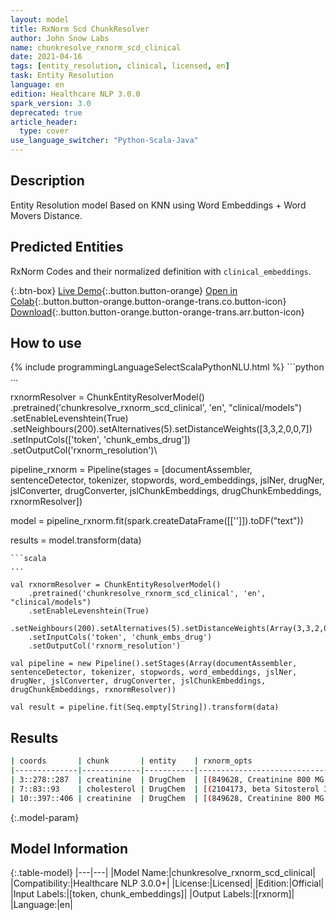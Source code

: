 ```yaml
---
layout: model
title: RxNorm Scd ChunkResolver
author: John Snow Labs
name: chunkresolve_rxnorm_scd_clinical
date: 2021-04-16
tags: [entity_resolution, clinical, licensed, en]
task: Entity Resolution
language: en
edition: Healthcare NLP 3.0.0
spark_version: 3.0
deprecated: true
article_header:
  type: cover
use_language_switcher: "Python-Scala-Java"
---
```


## Description

Entity Resolution model Based on KNN using Word Embeddings + Word Movers Distance.

## Predicted Entities

RxNorm Codes and their normalized definition with `clinical_embeddings`.

{:.btn-box}
[Live Demo](https://nlp.johnsnowlabs.com/demo){:.button.button-orange}
[Open in Colab](https://colab.research.google.com/github/JohnSnowLabs/spark-nlp-workshop/blob/master/tutorials/Certification_Trainings/Healthcare/3.Clinical_Entity_Resolvers.ipynb){:.button.button-orange.button-orange-trans.co.button-icon}
[Download](https://s3.amazonaws.com/auxdata.johnsnowlabs.com/clinical/models/chunkresolve_rxnorm_scd_clinical_en_3.0.0_3.0_1618603397185.zip){:.button.button-orange.button-orange-trans.arr.button-icon}

## How to use



<div class="tabs-box" markdown="1">
{% include programmingLanguageSelectScalaPythonNLU.html %}
```python
...

rxnormResolver = ChunkEntityResolverModel()\
    .pretrained('chunkresolve_rxnorm_scd_clinical', 'en', "clinical/models")\
    .setEnableLevenshtein(True)\
    .setNeighbours(200).setAlternatives(5).setDistanceWeights([3,3,2,0,0,7])\
    .setInputCols(['token', 'chunk_embs_drug'])\
    .setOutputCol('rxnorm_resolution')\

pipeline_rxnorm = Pipeline(stages = [documentAssembler, sentenceDetector, tokenizer, stopwords, word_embeddings, jslNer, drugNer, jslConverter, drugConverter, jslChunkEmbeddings, drugChunkEmbeddings, rxnormResolver])

model = pipeline_rxnorm.fit(spark.createDataFrame([['']]).toDF("text"))

results = model.transform(data)
```
```scala
...

val rxnormResolver = ChunkEntityResolverModel()
    .pretrained('chunkresolve_rxnorm_scd_clinical', 'en', "clinical/models")
    .setEnableLevenshtein(True)
    .setNeighbours(200).setAlternatives(5).setDistanceWeights(Array(3,3,2,0,0,7))
    .setInputCols('token', 'chunk_embs_drug')
    .setOutputCol('rxnorm_resolution')

val pipeline = new Pipeline().setStages(Array(documentAssembler, sentenceDetector, tokenizer, stopwords, word_embeddings, jslNer, drugNer, jslConverter, drugConverter, jslChunkEmbeddings, drugChunkEmbeddings, rxnormResolver))

val result = pipeline.fit(Seq.empty[String]).transform(data)
```
</div>

## Results

```bash
| coords       | chunk       | entity    | rxnorm_opts                                                                             |
|--------------|-------------|-----------|-----------------------------------------------------------------------------------------|
| 3::278::287  | creatinine  | DrugChem  | [(849628, Creatinine 800 MG Oral Capsule), (252180, Urea 10 MG/ML Topical Lotion), ...] |
| 7::83::93    | cholesterol | DrugChem  | [(2104173, beta Sitosterol 35 MG Oral Tablet), (832876, phytosterol esters 500 MG O...] |
| 10::397::406 | creatinine  | DrugChem  | [(849628, Creatinine 800 MG Oral Capsule), (252180, Urea 10 MG/ML Topical Lotion), ...] |
```

{:.model-param}
## Model Information

{:.table-model}
|---|---|
|Model Name:|chunkresolve_rxnorm_scd_clinical|
|Compatibility:|Healthcare NLP 3.0.0+|
|License:|Licensed|
|Edition:|Official|
|Input Labels:|[token, chunk_embeddings]|
|Output Labels:|[rxnorm]|
|Language:|en|
